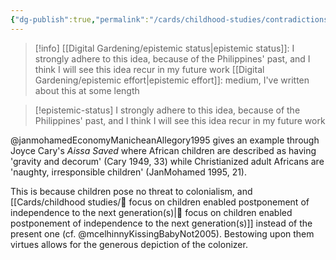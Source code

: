 ```yaml
---
{"dg-publish":true,"permalink":"/cards/childhood-studies/contradictions-of-colonial-description/","created":"2024-04-30T13:56:45.209+08:00","updated":"2024-07-31T21:31:54.470+08:00"}
---
```


>[!info] [[Digital Gardening/epistemic status\|epistemic status]]: I strongly adhere to this idea, because of the Philippines' past, and I think I will see this idea recur in my future work
[[Digital Gardening/epistemic effort\|epistemic effort]]: medium, I've written about this at some length

> [!epistemic-status] 
> I strongly adhere to this idea, because of the Philippines' past, and I think I will see this idea recur in my future work




@janmohamedEconomyManicheanAllegory1995 gives an example through Joyce Cary's *Aissa Saved* where African children are described as having 'gravity and decorum' (Cary 1949, 33) while Christianized adult Africans are 'naughty, irresponsible children' (JanMohamed 1995, 21).

This is because children pose no threat to colonialism, and [[Cards/childhood studies/🌱 focus on children enabled postponement of independence to the next generation(s)\|🌱 focus on children enabled postponement of independence to the next generation(s)]] instead of the present one (cf. @mcelhinnyKissingBabyNot2005). Bestowing upon them virtues allows for the generous depiction of the colonizer.